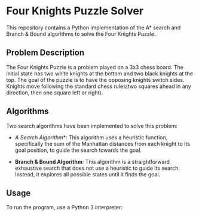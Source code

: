 # Four Knights Puzzle Solver

This repository contains a Python implementation of the A* search and Branch & Bound algorithms to solve the Four Knights Puzzle.

## Problem Description

The Four Knights Puzzle is a problem played on a 3x3 chess board. The initial state has two white knights at the bottom and two black knights at the top. The goal of the puzzle is to have the opposing knights switch sides. Knights move following the standard chess rules(two squares ahead in any direction, then one square left or right).

## Algorithms

Two search algorithms have been implemented to solve this problem:

- **A* Search Algorithm**: This algorithm uses a heuristic function, specifically the sum of the Manhattan distances from each knight to its goal position, to guide the search towards the goal.

- **Branch & Bound Algorithm**: This algorithm is a straightforward exhaustive search that does not use a heuristic to guide its search. Instead, it explores all possible states until it finds the goal.

## Usage

To run the program, use a Python 3 interpreter:


